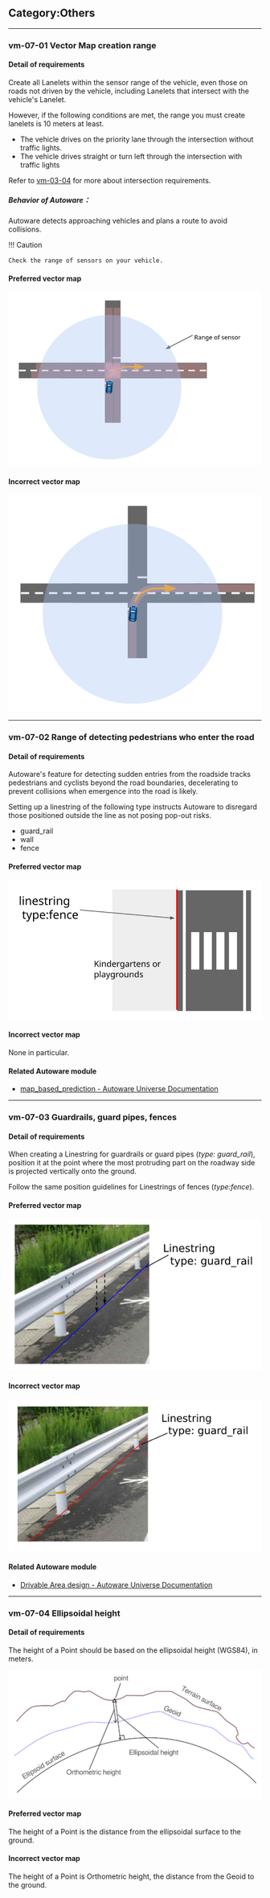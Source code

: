 ## Category:Others

---

### vm-07-01 Vector Map creation range

#### Detail of requirements <!-- omit in toc -->

Create all Lanelets within the sensor range of the vehicle, even those on roads not driven by the vehicle, including Lanelets that intersect with the vehicle's Lanelet.

However, if the following conditions are met, the range you must create lanelets is 10 meters at least.

- The vehicle drives on the priority lane through the intersection without traffic lights.
- The vehicle drives straight or turn left through the intersection with traffic lights

Refer to [vm-03-04](./category_intersection.md#vm-03-04-lanelet-creation-in-the-intersection) for more about intersection requirements.

##### Behavior of Autoware： <!-- omit in toc -->

Autoware detects approaching vehicles and plans a route to avoid collisions.

!!! Caution

    Check the range of sensors on your vehicle.

#### Preferred vector map <!-- omit in toc -->

![svg](./assets/vm-07-01_1.svg)

#### Incorrect vector map <!-- omit in toc -->

![svg](./assets/vm-07-01_2.svg)

---

### vm-07-02 Range of detecting pedestrians who enter the road

#### Detail of requirements <!-- omit in toc -->

Autoware's feature for detecting sudden entries from the roadside tracks pedestrians and cyclists beyond the road boundaries, decelerating to prevent collisions when emergence into the road is likely.

Setting up a linestring of the following type instructs Autoware to disregard those positioned outside the line as not posing pop-out risks.

- guard_rail
- wall
- fence

#### Preferred vector map <!-- omit in toc -->

![svg](./assets/vm-05-04_1.svg)

#### Incorrect vector map <!-- omit in toc -->

None in particular.

#### Related Autoware module

- [map_based_prediction - Autoware Universe Documentation](https://autowarefoundation.github.io/autoware.universe/main/perception/autoware_map_based_prediction/)

---

### vm-07-03 Guardrails, guard pipes, fences

#### Detail of requirements <!-- omit in toc -->

When creating a Linestring for guardrails or guard pipes (_type: guard_rail_), position it at the point where the most protruding part on the roadway side is projected vertically onto the ground.

Follow the same position guidelines for Linestrings of fences (_type:fence_).

#### Preferred vector map <!-- omit in toc -->

![png](./assets/vm-07-03_1.png)

#### Incorrect vector map <!-- omit in toc -->

![png](./assets/vm-07-03_2.png)

#### Related Autoware module

- [Drivable Area design -  Autoware Universe Documentation](https://autowarefoundation.github.io/autoware.universe/main/planning/behavior_path_planner/autoware_behavior_path_planner_common/docs/behavior_path_planner_drivable_area_design/)

---

### vm-07-04 Ellipsoidal height

#### Detail of requirements <!-- omit in toc -->

The height of a Point should be based on the ellipsoidal height (WGS84), in meters.

![svg](./assets/vm-07-04_height_en.svg)

#### Preferred vector map <!-- omit in toc -->

The height of a Point is the distance from the ellipsoidal surface to the ground.

#### Incorrect vector map <!-- omit in toc -->

The height of a Point is Orthometric height, the distance from the Geoid to the ground.
